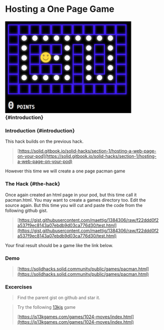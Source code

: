 # Hosting a One Page Game

### ![](../.gitbook/assets/pacman%20%282%29.png)  {#introduction}

### Introduction {#introduction}

This hack builds on the previous hack.

> [https://solid.gitbook.io/solid-hacks/section-1/hosting-a-web-page-on-your-pod](https://solid.gitbook.io/solid-hacks/section-1/hosting-a-web-page-on-your-pod)

However this time we will create a one page pacman game

### The Hack {#the-hack}

Once again created an html page in your pod, but this time call it pacman.html.  You may want to create a games directory too.  Edit the source again.  But this time you will cut and paste the code from the following github gist.

> [https://gist.githubusercontent.com/maettig/1384306/raw/f22ddd0f2a537f9ec8143a07ebdb9d03ca776d30/test.html](https://gist.githubusercontent.com/maettig/1384306/raw/f22ddd0f2a537f9ec8143a07ebdb9d03ca776d30/test.html)

Your final result should be a game like the link below.

### Demo

> [https://solidhacks.solid.community/public/games/pacman.html](https://solidhacks.solid.community/public/games/pacman.html)

### Excercises

> Find the parent gist on github and star it.

> Try the following [13kjs](https://blog.github.com/2018-10-05-js13kgames-highlights-2018/) game
>
> [https://js13kgames.com/games/1024-moves/index.html](https://js13kgames.com/games/1024-moves/index.html)



